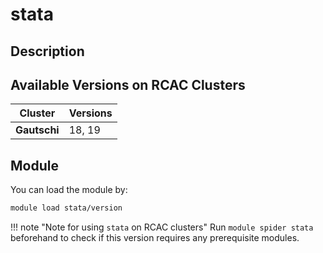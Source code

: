 # stata

## Description


## Available Versions on RCAC Clusters
|Cluster|Versions|
|---|---|
|**Gautschi**|18, 19|

## Module
You can load the module by:

```bash
module load stata/version
```

!!! note "Note for using `stata` on RCAC clusters"
    Run `module spider stata` beforehand to check if this version requires any prerequisite modules.
